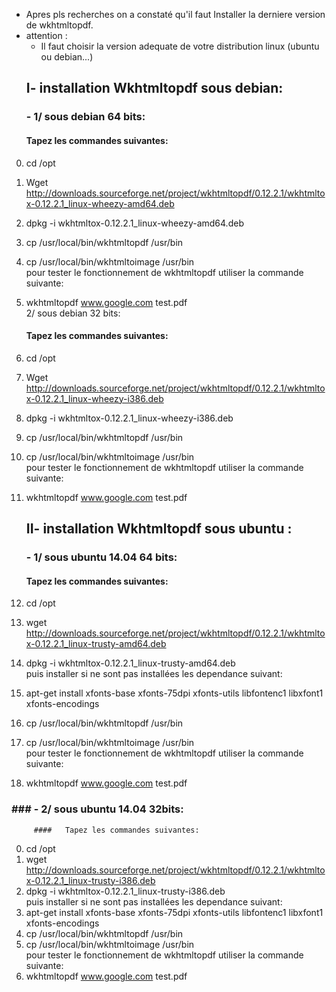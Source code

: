 - Apres pls recherches on a constaté qu'il faut Installer la derniere version de wkhtmltopdf.		 
- attention :	
	- Il faut choisir la version adequate de votre distribution linux (ubuntu ou debian...)	  
	## I- installation Wkhtmltopdf sous debian:   
	 ### - 1/ sous debian 64 bits:    
	#### Tapez les commandes suivantes:  
0)  cd /opt  	
1)	Wget http://downloads.sourceforge.net/project/wkhtmltopdf/0.12.2.1/wkhtmltox-0.12.2.1_linux-wheezy-amd64.deb  
2)  dpkg -i wkhtmltox-0.12.2.1_linux-wheezy-amd64.deb 
3) 	cp /usr/local/bin/wkhtmltopdf /usr/bin  
4)	cp /usr/local/bin/wkhtmltoimage /usr/bin   
 pour tester le fonctionnement de wkhtmltopdf utiliser la commande suivante:     
5) wkhtmltopdf www.google.com test.pdf  
	  2/ sous debian 32 bits:    
	 ####	Tapez les commandes suivantes:  
0)  cd /opt  	 
1) Wget http://downloads.sourceforge.net/project/wkhtmltopdf/0.12.2.1/wkhtmltox-0.12.2.1_linux-wheezy-i386.deb    
2)  dpkg -i wkhtmltox-0.12.2.1_linux-wheezy-i386.deb    
3) 	cp /usr/local/bin/wkhtmltopdf /usr/bin    
4)	cp /usr/local/bin/wkhtmltoimage /usr/bin     
 pour tester le fonctionnement de wkhtmltopdf utiliser la commande suivante:       
5) wkhtmltopdf www.google.com test.pdf     
	
	## II- installation Wkhtmltopdf sous ubuntu :     
	### - 1/ sous ubuntu 14.04 64 bits:    
	 ####	Tapez les commandes suivantes:   
0)  cd /opt  	 
1)  wget http://downloads.sourceforge.net/project/wkhtmltopdf/0.12.2.1/wkhtmltox-0.12.2.1_linux-trusty-amd64.deb  
2)  dpkg -i wkhtmltox-0.12.2.1_linux-trusty-amd64.deb  
puis installer si ne sont pas installées les dependance suivant:		
3) apt-get install xfonts-base xfonts-75dpi xfonts-utils libfontenc1 libxfont1 xfonts-encodings
4) 	cp /usr/local/bin/wkhtmltopdf /usr/bin    
5)	cp /usr/local/bin/wkhtmltoimage /usr/bin     
 pour tester le fonctionnement de wkhtmltopdf utiliser la commande suivante:       
6) wkhtmltopdf www.google.com test.pdf     
###		### - 2/ sous ubuntu 14.04 32bits:     
		 ####	Tapez les commandes suivantes:  
0)  cd /opt  		 
1) wget http://downloads.sourceforge.net/project/wkhtmltopdf/0.12.2.1/wkhtmltox-0.12.2.1_linux-trusty-i386.deb     
2) dpkg -i wkhtmltox-0.12.2.1_linux-trusty-i386.deb  
puis installer si ne sont pas installées les dependance suivant:		
3) apt-get install xfonts-base xfonts-75dpi xfonts-utils libfontenc1 libxfont1 xfonts-encodings    
4) 	cp /usr/local/bin/wkhtmltopdf /usr/bin    
5)	cp /usr/local/bin/wkhtmltoimage /usr/bin     
 pour tester le fonctionnement de wkhtmltopdf utiliser la commande suivante:       
6) wkhtmltopdf www.google.com test.pdf        
